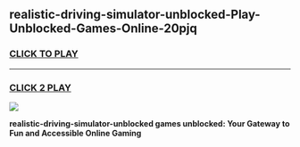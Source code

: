 
## realistic-driving-simulator-unblocked-Play-Unblocked-Games-Online-20pjq
<h3>
<a href="https://premium76.site?title=realistic-driving-simulator-unblocked&ref=25A">CLICK TO PLAY</a></h3>
<hr>

<h3>
<a href="https://premium76.site?title=realistic-driving-simulator-unblocked&ref=25A">CLICK 2 PLAY</a>
  
</h3>

<a href="https://premium76.site?title=realistic-driving-simulator-unblocked&ref=25A"><img src="https://clearcache.store/games.png"></a>


**realistic-driving-simulator-unblocked games unblocked: Your Gateway to Fun and Accessible Online Gaming**
